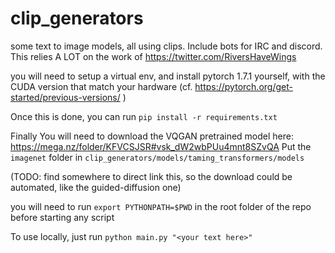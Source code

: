 # clip_generators
some text to image models, all using clips. Include bots for IRC and discord. This relies A LOT on the work of https://twitter.com/RiversHaveWings

you will need to setup a virtual env, and install pytorch 1.7.1 yourself, with the CUDA version that match your hardware
(cf. https://pytorch.org/get-started/previous-versions/ )

Once this is done, you can run `pip install -r requirements.txt`

Finally You will need to download the VQGAN pretrained model here: https://mega.nz/folder/KFVCSJSR#vsk_dW2wbPUu4mnt8SZvQA
Put the `imagenet` folder in `clip_generators/models/taming_transformers/models`

(TODO: find somewhere to direct link this, so the download could be automated, like the guided-diffusion one)

you will need to run `export PYTHONPATH=$PWD` in the root folder of the repo before starting any script

To use locally, just run `python main.py "<your text here>"`
